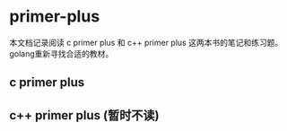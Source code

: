 # primer-plus

本文档记录阅读 c primer plus 和 c++ primer plus 这两本书的笔记和练习题。golang重新寻找合适的教材。

## c primer plus 

## c++ primer plus (暂时不读)
